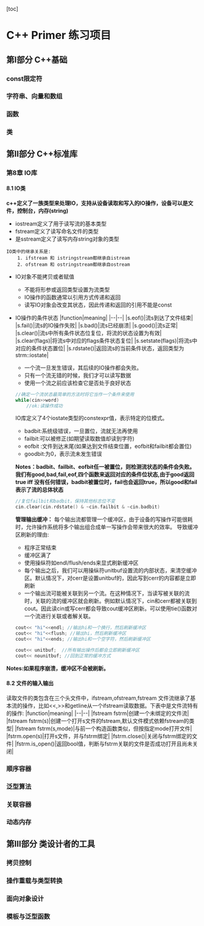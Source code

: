 [toc]
# C++ Primer 练习项目
## 第Ⅰ部分 C++基础
### const限定符
### 字符串、向量和数组
### 函数
### 类
## 第Ⅱ部分 C++标准库
### 第8章 IO库
#### 8.1 IO类
**c++定义了一族类型来处理IO，支持从设备读取和写入的IO操作，设备可以是文件，控制台，内存(string)**
+ iostream定义了用于读写流的基本类型
+ fstream定义了读写命名文件的类型
+ 是sstream定义了读写内存string对象的类型
```
IO类中的继承关系是:
    1. ifstream 和 istringstream都继承自istream
    2. ofstream 和 ostringstream都继承自ostream
```

+ IO对象不能拷贝或者赋值
    + 不能将形参或返回类型设置为流类型
    + IO操作的函数通常以引用方式传递和返回
    + 读写IO对象会改变其状态，因此传递和返回的引用不能是const
+ IO操作的条件状态
    |function|meaning|
    |--|--|
    |s.eof()|流s到达了文件结束|
    |s.fail()|流s的IO操作失败|
    |s.bad()|流s已经崩溃|
    |s.good()|流s正常|
    |s.clear()|流s中所有条件状态位复位，将流的状态设置为有效|
    |s.clear(flags)|将流s中对应的flags条件状态复位|
    |s.setstate(flags)|将流s中对应的条件状态置位|
    |s.rdstate()|返回流s的当前条件状态，返回类型为strm::iostate|
    + 一个流一旦发生错误，其后续的IO操作都会失败。
    + 只有一个流无错的时候，我们才可以读写数据
    + 使用一个流之前应该检查它是否处于良好状态
    ```c++
    //确定一个流状态最简单的方法时将它当作一个条件来使用
    while(cin>>word)
        //ok:读操作成功
    ```
    IO库定义了4个iostate类型的constexpr值，表示特定的位模式。
    + badbit:系统级错误，一旦置位，流就无法再使用
    + failbit:可以被修正(如期望读取数值却读到字符)
    + eofbit :文件到达末尾(如果达到文件结束位置，eofbit和failbit都会置位)
    + goodbit:为0，表示流未发生错误

    **Notes：badbit、failbit、eofbit任一被置位，则检测流状态的条件会失败。我们有good,bad,fail,eof,四个函数来返回对应的条件位状态,由于good返回true iff 没有任何错误，badbit被置位时，fail也会返回true，所以good和fail表示了流的总体状态**

    ```c++
    //复位failbit和badbit，保持其他标志位不变
    cin.clear(cin.rdstate() & ~cin.failbit & ~cin.badbit)
    ```

    
    **管理输出缓冲：**
    每个输出流都管理一个缓冲区，由于设备的写操作可能很耗时，允许操作系统将多个输出组合成单一写操作会带来很大的效率。
    导致缓冲区刷新的理由:
    + 程序正常结束
    + 缓冲区满了
    + 使用操纵符如endl/flush/ends来显式刷新缓冲区
    + 每个输出之后，我们可以用操纵符unitbuf设置流的内部状态，来清空缓冲区。默认情况下，对cerr是设置unitbuf的，因此写到cerr的内容都是立即刷新
    + 一个输出流可能被关联到另一个流。在这种情况下，当读写被关联的流时，关联的流的缓冲区就会刷新。例如默认情况下，cin和cerr都被关联到cout。因此读cin或写cerr都会导致cout缓冲区刷新。可以使用tie()函数对一个流进行关联或者解关联。

    ```c++
    cout<< "hi"<<endl; //输出hi和一个换行，然后刷新缓冲区
    cout<< "hi"<<flush; //输出hi，然后刷新缓冲区
    cout<< "hi"<<ends; //输出hi和一个空字符，然后刷新缓冲区

    cout<< unitbuf;  //所有输出操作后都会立即刷新缓冲区
    cout<< nounitbuf; //回到正常的缓冲方式
    ```

**Notes:如果程序崩溃，缓冲区不会被刷新。**

#### 8.2 文件的输入输出
读取文件的类包含在三个头文件中，ifstream,ofstream,fstream
文件流继承了基本流的操作，比如<<,>>和getline从一个ifstream读取数据。下表中是文件流特有的操作:
|function|meaning|
|--|--|
|fstream fstrm|创建一个未绑定的文件流|
|fstream fstrm(s)|创建一个打开s文件的fstream,默认文件模式依赖fstream的类型|
|fstream fstrm(s,mode)|与前一个构造函数类似，但按指定mode打开文件|
|fstrm.open(s)|打开s文件，并与fstrm绑定|
|fstrm.close()|关闭与fstrm绑定的文件|
|fstrm.is_open()|返回bool值，判断与fstrm关联的文件是否成功打开且尚未关闭|


    
### 顺序容器
### 泛型算法
### 关联容器
### 动态内存
## 第Ⅲ部分 类设计者的工具
### 拷贝控制
### 操作重载与类型转换
### 面向对象设计
### 模板与泛型函数
### 



